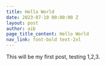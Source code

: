 ```yaml
---
title: Hello World
date: 2023-07-10 00:00:00 Z
layout: post
author: aib
page_title_content: Hello World
nav_link: font-bold text-2xl
---
```


This will be my first post, testing 1,2,3. 

